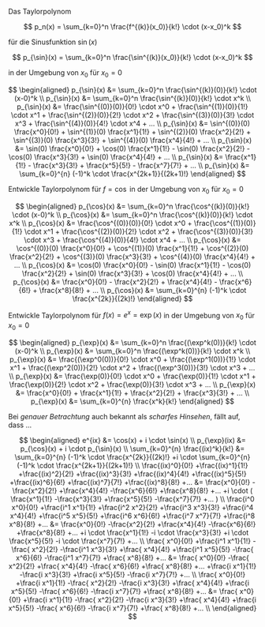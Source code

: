 Das Taylorpolynom

$$
p_n(x) = \sum_{k=0}^n \frac{f^{(k)}(x_0)}{k!} \cdot (x-x_0)^k
$$

für die Sinusfunktion $\sin(x)$

$$
p_{\sin}(x) = \sum_{k=0}^n \frac{\sin^{(k)}(x_0)}{k!} \cdot (x-x_0)^k
$$

in der Umgebung von $x_0$ für $x_0 = 0$

$$
\begin{aligned}
p_{\sin}(x) &= \sum_{k=0}^n \frac{\sin^{(k)}(0)}{k!} \cdot (x-0)^k \\
p_{\sin}(x) &= \sum_{k=0}^n \frac{\sin^{(k)}(0)}{k!} \cdot x^k \\
p_{\sin}(x) &=   \frac{\sin^{(0)}(0)}{0!} \cdot x^0
               + \frac{\sin^{(1)}(0)}{1!} \cdot x^1
               + \frac{\sin^{(2)}(0)}{2!} \cdot x^2
               + \frac{\sin^{(3)}(0)}{3!} \cdot x^3
               + \frac{\sin^{(4)}(0)}{4!} \cdot x^4
               + ... \\
p_{\sin}(x) &=   \sin^{(0)}(0) \frac{x^0}{0!}
               + \sin^{(1)}(0) \frac{x^1}{1!}
               + \sin^{(2)}(0) \frac{x^2}{2!}
               + \sin^{(3)}(0) \frac{x^3}{3!}
               + \sin^{(4)}(0) \frac{x^4}{4!}
               + ... \\
p_{\sin}(x) &=   \sin(0) \frac{x^0}{0!}
               + \cos(0) \frac{x^1}{1!}
               - \sin(0) \frac{x^2}{2!}
               - \cos(0) \frac{x^3}{3!}
               + \sin(0) \frac{x^4}{4!}
               + ... \\
p_{\sin}(x) &=   \frac{x^1}{1!}
               - \frac{x^3}{3!}
               + \frac{x^5}{5!}
               - \frac{x^7}{7!}
               + ... \\
p_{\sin}(x) &= \sum_{k=0}^{n} (-1)^k \cdot \frac{x^{2k+1}}{(2k+1)!}
\end{aligned}
$$

Entwickle Taylorpolynom für $f=\cos$
in der Umgebung von $x_0$ für $x_0 = 0$

$$
\begin{aligned}
p_{\cos}(x) &= \sum_{k=0}^n \frac{\cos^{(k)}(0)}{k!} \cdot (x-0)^k \\
p_{\cos}(x) &= \sum_{k=0}^n \frac{\cos^{(k)}(0)}{k!} \cdot x^k \\
p_{\cos}(x) &=   \frac{\cos^{(0)}(0)}{0!} \cdot x^0
               + \frac{\cos^{(1)}(0)}{1!} \cdot x^1
               + \frac{\cos^{(2)}(0)}{2!} \cdot x^2
               + \frac{\cos^{(3)}(0)}{3!} \cdot x^3
               + \frac{\cos^{(4)}(0)}{4!} \cdot x^4
               + ... \\
p_{\cos}(x) &=   \cos^{(0)}(0) \frac{x^0}{0!}
               + \cos^{(1)}(0) \frac{x^1}{1!}
               + \cos^{(2)}(0) \frac{x^2}{2!}
               + \cos^{(3)}(0) \frac{x^3}{3!}
               + \cos^{(4)}(0) \frac{x^4}{4!}
               + ... \\
p_{\cos}(x) &=   \cos(0) \frac{x^0}{0!}
               - \sin(0) \frac{x^1}{1!}
               - \cos(0) \frac{x^2}{2!}
               + \sin(0) \frac{x^3}{3!}
               + \cos(0) \frac{x^4}{4!}
               + ... \\
p_{\cos}(x) &=   \frac{x^0}{0!}
               - \frac{x^2}{2!}
               + \frac{x^4}{4!}
               - \frac{x^6}{6!}
               + \frac{x^8}{8!}
               + ... \\
p_{\cos}(x) &= \sum_{k=0}^{n} (-1)^k \cdot \frac{x^{2k}}{(2k)!}
\end{aligned}
$$

Entwickle Taylorpolynom für $f(x)=e^x=\exp(x)$
in der Umgebung von $x_0$ für $x_0 = 0$

$$
\begin{aligned}
p_{\exp}(x) &= \sum_{k=0}^n \frac{(\exp^k(0))}{k!} \cdot (x-0)^k \\
p_{\exp}(x) &= \sum_{k=0}^n \frac{(\exp^k(0))}{k!} \cdot x^k \\
p_{\exp}(x) &=   \frac{(\exp^0(0))}{0!} \cdot x^0
               + \frac{(\exp^1(0))}{1!} \cdot x^1
               + \frac{(\exp^2(0))}{2!} \cdot x^2
               + \frac{(\exp^3(0))}{3!} \cdot x^3
               + ... \\
p_{\exp}(x) &=   \frac{\exp(0)}{0!} \cdot x^0
               + \frac{\exp(0)}{1!} \cdot x^1
               + \frac{\exp(0)}{2!} \cdot x^2
               + \frac{\exp(0)}{3!} \cdot x^3
               + ... \\
p_{\exp}(x) &=   \frac{x^0}{0!}
               + \frac{x^1}{1!}
               + \frac{x^2}{2!}
               + \frac{x^3}{3!}
               + ... \\
p_{\exp}(x) &= \sum_{k=0}^{n} \frac{x^k}{k!}
\end{aligned}
$$

Bei *genauer Betrachtung* auch bekannt als *scharfes Hinsehen*,
fällt auf, dass ...

$$
\begin{aligned}
e^{ix} &= \cos(x) + i \cdot \sin(x)
\\
p_{\exp}(ix) &= p_{\cos}(x) + i \cdot p_{\sin}(x)
\\
\sum_{k=0}^{n} \frac{(ix)^k}{k!}
&=
         \sum_{k=0}^{n} (-1)^k \cdot \frac{x^{2k}}{(2k)!}
+i \cdot \sum_{k=0}^{n} (-1)^k \cdot \frac{x^{2k+1}}{(2k+1)!}
\\
 \frac{(ix)^0}{0!}
+\frac{(ix)^1}{1!}
+\frac{(ix)^2}{2!}
+\frac{(ix)^3}{3!}
+\frac{(ix)^4}{4!}
+\frac{(ix)^5}{5!}
+\frac{(ix)^6}{6!}
+\frac{(ix)^7}{7!}
+\frac{(ix)^8}{8!}
+...
&=
   \frac{x^0}{0!}
  -\frac{x^2}{2!}
  +\frac{x^4}{4!}
  -\frac{x^6}{6!}
  +\frac{x^8}{8!}
  +...
+i \cdot (
   \frac{x^1}{1!}
  -\frac{x^3}{3!}
  +\frac{x^5}{5!}
  -\frac{x^7}{7!}
  +...
)
\\
 \frac{i^0 x^0}{0!}
+\frac{i^1 x^1}{1!}
+\frac{i^2 x^2}{2!}
+\frac{i^3 x^3}{3!}
+\frac{i^4 x^4}{4!}
+\frac{i^5 x^5}{5!}
+\frac{i^6 x^6}{6!}
+\frac{i^7 x^7}{7!}
+\frac{i^8 x^8}{8!}
+...
&=
 \frac{x^0}{0!}
-\frac{x^2}{2!}
+\frac{x^4}{4!}
-\frac{x^6}{6!}
+\frac{x^8}{8!}
+...
+i \cdot \frac{x^1}{1!}
-i \cdot \frac{x^3}{3!}
+i \cdot \frac{x^5}{5!}
-i \cdot \frac{x^7}{7!}
+...
\\
 \frac{    x^0}{0!}
+\frac{i^1 x^1}{1!}
-\frac{    x^2}{2!}
-\frac{i^1 x^3}{3!}
+\frac{    x^4}{4!}
+\frac{i^1 x^5}{5!}
-\frac{    x^6}{6!}
-\frac{i^1 x^7}{7!}
+\frac{    x^8}{8!}
+...
&=
 \frac{  x^0}{0!}
-\frac{  x^2}{2!}
+\frac{  x^4}{4!}
-\frac{  x^6}{6!}
+\frac{  x^8}{8!}
+...
+\frac{i x^1}{1!}
-\frac{i x^3}{3!}
+\frac{i x^5}{5!}
-\frac{i x^7}{7!}
+...
\\
 \frac{  x^0}{0!}
+\frac{i x^1}{1!}
-\frac{  x^2}{2!}
-\frac{i x^3}{3!}
+\frac{  x^4}{4!}
+\frac{i x^5}{5!}
-\frac{  x^6}{6!}
-\frac{i x^7}{7!}
+\frac{  x^8}{8!}
+...
&=
 \frac{  x^0}{0!}
+\frac{i x^1}{1!}
-\frac{  x^2}{2!}
-\frac{i x^3}{3!}
+\frac{  x^4}{4!}
+\frac{i x^5}{5!}
-\frac{  x^6}{6!}
-\frac{i x^7}{7!}
+\frac{  x^8}{8!}
+...
\\
\end{aligned}
$$
